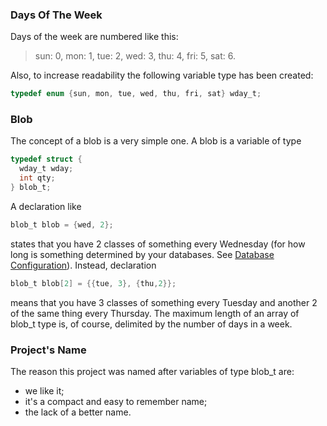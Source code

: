 ### Days Of The Week

Days of the week are numbered like this:

> sun: 0, mon: 1, tue: 2, wed: 3, thu: 4, fri: 5, sat: 6.

Also, to increase readability the following variable type has been created:

```C
typedef enum {sun, mon, tue, wed, thu, fri, sat} wday_t;
```

### Blob

The concept of a blob is a very simple one. A blob is a variable of type

```C
typedef struct {
  wday_t wday;
  int qty;
} blob_t;
```

A declaration like

```C
blob_t blob = {wed, 2};
```

states that you have 2 classes of something every Wednesday (for how long is
something determined by your databases. See [Database Configuration][1]).
Instead, declaration

```C
blob_t blob[2] = {{tue, 3}, {thu,2}};
```

means that you have 3 classes of something every Tuesday and another 2 of the
same thing every Thursday. The maximum length of an array of blob_t type is, of
course, delimited by the number of days in a week.

### Project's Name

The reason this project was named after variables of type blob_t are:

- we like it;
- it's a compact and easy to remember name;
- the lack of a better name.

[1]: database.md
